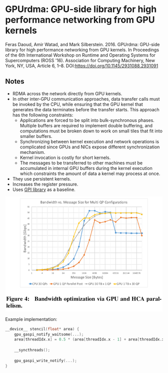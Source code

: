# GPUrdma: GPU-side library for high performance networking from GPU kernels

Feras Daoud, Amir Watad, and Mark Silberstein. 2016. GPUrdma: GPU-side library for high performance networking from GPU kernels. In Proceedings of the 6th International Workshop on Runtime and Operating Systems for Supercomputers (ROSS '16). Association for Computing Machinery, New York, NY, USA, Article 6, 1–8. DOI:https://doi.org/10.1145/2931088.2931091

## Notes

* RDMA across the network directly from GPU kernels.
* In other inter-GPU communication approaches, data transfer calls must be invoked by the CPU, while ensuring that the GPU kernel that generates the data terminates before the transfer starts. This approach has the following constraints: 
  * Applications are forced to be split into bulk-synchronous phases. Multiple buffers are required to implement double buffering, and computations must be broken down to work on small tiles that fit into smaller buffers.
  * Synchronizing between kernel execution and network operations is complicated since GPUs and NICs expose different synchronization mechanism. 
  * Kernel invocation is costly for short kernels.
  * The messages to be transferred to other machines must be accumulated in internal GPU buffers during the kernel execution which constraints the amount of data a kernel may process at once.
* They use persistent kernels.
* Increases the register pressure.
* Uses [GPI library](https://github.com/cc-hpc-itwm/GPI-2) as a baseline.

![Bandwidth](./figures/bandwidth.png)

Example implementation:

```C++
__device__ stencil(float* area) {
    gpu_gaspi_notify_waitsome(...);
    area[threadIdx.x] = 0.5 * (area[threadIdx.x - 1] + area[threadIdx.x + 1])

    __syncthreads();

    gpu_gaspi_write_notify(...);
}
```